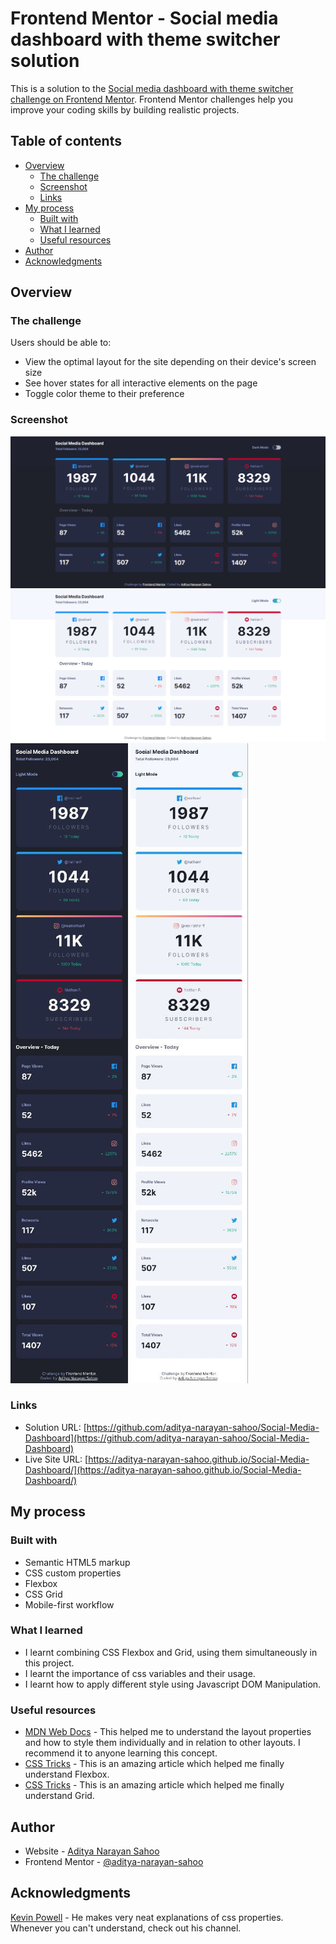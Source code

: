 # Frontend Mentor - Social media dashboard with theme switcher solution

This is a solution to the [Social media dashboard with theme switcher challenge on Frontend Mentor](https://www.frontendmentor.io/challenges/social-media-dashboard-with-theme-switcher-6oY8ozp_H). Frontend Mentor challenges help you improve your coding skills by building realistic projects. 

## Table of contents

- [Overview](#overview)
  - [The challenge](#the-challenge)
  - [Screenshot](#screenshot)
  - [Links](#links)
- [My process](#my-process)
  - [Built with](#built-with)
  - [What I learned](#what-i-learned)
  - [Useful resources](#useful-resources)
- [Author](#author)
- [Acknowledgments](#acknowledgments)

## Overview

### The challenge

Users should be able to:

- View the optimal layout for the site depending on their device's screen size
- See hover states for all interactive elements on the page
- Toggle color theme to their preference

### Screenshot

![](screenshots\desktop-dark.png)
![](screenshots\desktop-light.png)
![](screenshots\mobile-dark.jpg)
![](screenshots\mobile-light.jpg)

### Links

- Solution URL: [https://github.com/aditya-narayan-sahoo/Social-Media-Dashboard](https://github.com/aditya-narayan-sahoo/Social-Media-Dashboard)
- Live Site URL: [https://aditya-narayan-sahoo.github.io/Social-Media-Dashboard/](https://aditya-narayan-sahoo.github.io/Social-Media-Dashboard/)

## My process

### Built with

- Semantic HTML5 markup
- CSS custom properties
- Flexbox
- CSS Grid
- Mobile-first workflow

### What I learned

- I learnt combining CSS Flexbox and Grid, using them simultaneously in this project.
- I learnt the importance of css variables and their usage.
- I learnt how to apply different style using Javascript DOM Manipulation.

### Useful resources

- [MDN Web Docs](https://developer.mozilla.org/en-US/docs/Web/CSS/CSS_grid_layout/Relationship_of_grid_layout_with_other_layout_methods) - This helped me to understand the layout properties and how to style them individually and in relation to other layouts. I recommend it to anyone learning this concept.
- [CSS Tricks](https://css-tricks.com/snippets/css/a-guide-to-flexbox/) - This is an amazing article which helped me finally understand Flexbox.
- [CSS Tricks](https://css-tricks.com/snippets/css/complete-guide-grid/) - This is an amazing article which helped me finally understand Grid.

## Author

- Website - [Aditya Narayan Sahoo](https://github.com/aditya-narayan-sahoo)
- Frontend Mentor - [@aditya-narayan-sahoo](https://www.frontendmentor.io/profile/aditya-narayan-sahoo)

## Acknowledgments

[Kevin Powell](https://youtube.com/@KevinPowell) - He makes very neat explanations of css properties. Whenever you can't understand, check out his channel.
